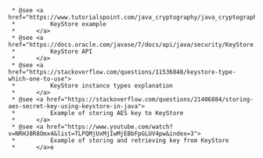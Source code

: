      * @see <a href="https://www.tutorialspoint.com/java_cryptography/java_cryptography_storing_keys.htm">
     *          KeyStore example
     *      </a>
     * @see <a href="https://docs.oracle.com/javase/7/docs/api/java/security/KeyStore.html">
     *          KeyStore API
     *      </a>
     * @see <a href="https://stackoverflow.com/questions/11536848/keystore-type-which-one-to-use">
     *          KeyStore instance types explanation
     *      </a>
     * @see <a href="https://stackoverflow.com/questions/21406884/storing-aes-secret-key-using-keystore-in-java">
     *          Example of storing AES key to KeyStore
     *      </a>
     * @see <a href="https://www.youtube.com/watch?v=NRHJ8R8Omx4&list=TLPQMjUxMjIwMjEBbFpGLUV4pw&index=3">
     *          Example of storing and retrieving key from KeyStore
     *      </a>e
